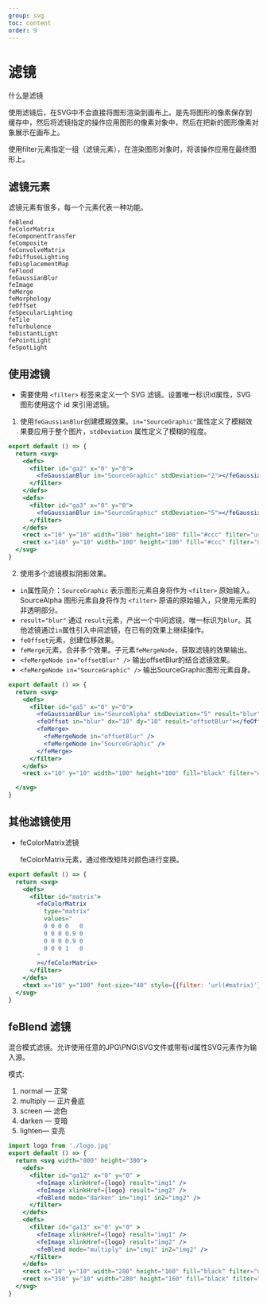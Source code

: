 ```yaml
---
group: svg
toc: content
order: 9
---
```

# 滤镜

什么是滤镜

使用滤镜后，在SVG中不会直接将图形渲染到画布上。是先将图形的像素保存到缓存中，然后将滤镜指定的操作应用图形的像素对象中，然后在把新的图形像素对象展示在画布上。

使用filter元素指定一组（滤镜元素），在渲染图形对象时，将该操作应用在最终图形上。

## 滤镜元素

滤镜元素有很多，每一个元素代表一种功能。
```
feBlend 
feColorMatrix
feComponentTransfer
feComposite
feConvolveMatrix
feDiffuseLighting
feDisplacementMap
feFlood
feGaussianBlur
feImage
feMerge
feMorphology
feOffset
feSpecularLighting
feTile
feTurbulence
feDistantLight
fePointLight
feSpotLight
```
## 使用滤镜

- 需要使用 `<filter>` 标签来定义一个 SVG 滤镜。设置唯一标识id属性，SVG 图形使用这个 id 来引用滤镜。


1. 使用`feGaussianBlur`创建模糊效果。`in="SourceGraphic"`属性定义了模糊效果要应用于整个图片，`stdDeviation` 属性定义了模糊的程度。
```jsx
export default () => {
  return <svg>
    <defs>
      <filter id="ga2" x="0" y="0">
        <feGaussianBlur in="SourceGraphic" stdDeviation="2"></feGaussianBlur>
      </filter>
    </defs>
    <defs>
      <filter id="ga3" x="0" y="0">
        <feGaussianBlur in="SourceGraphic" stdDeviation="5"></feGaussianBlur>
      </filter>
    </defs>
    <rect x="10" y="10" width="100" height="100" fill="#ccc" filter="url(#ga2)"></rect>
    <rect x="140" y="10" width="100" height="100" fill="#ccc" filter="url(#ga3)"></rect>
  </svg>
}
```
2. 使用多个滤镜模拟阴影效果。

  - `in`属性简介：`SourceGraphic` 表示图形元素自身将作为 `<filter>` 原始输入。SourceAlpha 图形元素自身将作为 `<filter>` 原语的原始输入，只使用元素的非透明部分。
  - `result="blur"` 通过 `result`元素，产出一个中间滤镜，唯一标识为`blur`。其他滤镜通过`in`属性引入中间滤镜，在已有的效果上继续操作。
  - `feOffset`元素，创建位移效果。
  - `feMerge`元素，合并多个效果。子元素`feMergeNode`，获取滤镜的效果输出。
  - `<feMergeNode in="offsetBlur" />` 输出offsetBlur的结合滤镜效果。
  - `<feMergeNode in="SourceGraphic" />` 输出SourceGraphic图形元素自身。

```jsx
export default () => {
  return <svg>
    <defs>
      <filter id="ga5" x="0" y="0">
        <feGaussianBlur in="SourceAlpha" stdDeviation="5" result="blur"></feGaussianBlur>
        <feOffset in="blur" dx="10" dy="10" result="offsetBlur"></feOffset>
        <feMerge>
          <feMergeNode in="offsetBlur" />
          <feMergeNode in="SourceGraphic" />
        </feMerge>
      </filter>
    </defs>
    <rect x="10" y="10" width="100" height="100" fill="black" filter="url(#ga5)"></rect>

  </svg>
}
```
## 其他滤镜使用
- feColorMatrix滤镜

  feColorMatrix元素，通过修改矩阵对颜色进行变换。
```jsx
export default () => {
  return <svg>
    <defs>
      <filter id="matrix">
        <feColorMatrix
          type="matrix"
          values="
          0 0 0 0   0
          0 0 0 0.9 0
          0 0 0 0.9 0
          0 0 0 1   0
        "
        ></feColorMatrix>
      </filter>
    </defs>
    <text x="10" y="100" font-size="40" style={{filter: 'url(#matrix)'}}>你好 SVG</text>
  </svg>
}
```
## feBlend 滤镜

混合模式滤镜。允许使用任意的JPG\PNG\SVG文件或带有id属性SVG元素作为输入源。

模式:
1. normal — 正常
2. multiply — 正片叠底
3. screen — 滤色
4. darken — 变暗
5. lighten— 变亮
```jsx
import logo from './logo.jpg'
export default () => {
  return <svg width="800" height="300">
    <defs>
      <filter id="ga12" x="0" y="0" >
        <feImage xlinkHref={logo} result="img1" />
        <feImage xlinkHref={logo} result="img2" />
        <feBlend mode="darken" in="img1" in2="img2" />
      </filter>
    </defs>
    <defs>
      <filter id="ga13" x="0" y="0" >
        <feImage xlinkHref={logo} result="img1" />
        <feImage xlinkHref={logo} result="img2" />
        <feBlend mode="multiply" in="img1" in2="img2" />
      </filter>
    </defs>
    <rect x="10" y="10" width="280" height="160" fill="black" filter="url(#ga12)"></rect>
    <rect x="350" y="10" width="280" height="160" fill="black" filter="url(#ga13)"></rect>
  </svg>
}
```
